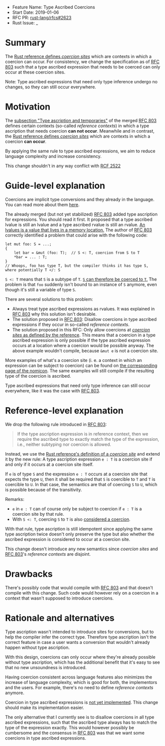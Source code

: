 - Feature Name: Type Ascribed Coercions
- Start Date: 2019-01-06
- RFC PR: [rust-lang/rfcs#2623](https://github.com/rust-lang/rfcs/pull/2623)
- Rust Issue: _

[RFC 803]: https://github.com/rust-lang/rfcs/blob/master/text/0803-type-ascription.md
[RCF 2522]: https://github.com/rust-lang/rfcs/pull/2522

# Summary
[summary]: #summary

The
[Rust reference defines *coercion sites*](https://doc.rust-lang.org/reference/type-coercions.html#coercion-sites)
which are contexts in which a coercion can occur.
For consistency, we change the specification as of [RFC 803] such that a type
ascribed expression that needs to be coerced can only occur at these coercion
sites.

Note:
Type ascribed expressions that need only type inference undergo no changes, so
they can still occur everywhere.

# Motivation
[motivation]: #motivation

The
[subsection "Type ascription and temporaries"](https://github.com/rust-lang/rfcs/blob/master/text/0803-type-ascription.md#type-ascription-and-temporaries)
of the merged [RFC 803] defines certain contexts (so-called *reference
contexts*) in which a type ascription that needs coercion **can not occur**.
Meanwhile and in contrast, the
[Rust reference defines *coercion sites*](https://doc.rust-lang.org/reference/type-coercions.html#coercion-sites)
which are contexts in which a coercion **can occur**.

By applying the same rule to type ascribed expressions, we aim to reduce language complexity and increase consistency.

This change shouldn't in any way conflict with [RCF 2522]

# Guide-level explanation
[guide-level-explanation]: #guide-level-explanation

Coercions are implicit type conversions and they already in the language.
You can read more about them
[here](https://doc.rust-lang.org/nomicon/coercions.html).

The already merged (but not yet stabilized) [RFC 803] added type ascription for
expressions.
You should read it first.
It proposed that a type ascribed lvalue is still an lvalue and a type ascribed
rvalue is still an rvalue.
[An lvalues is a value that lives in a memory location.](https://stackoverflow.com/a/42313956/7350842)
The author of [RFC 803] correctly identified a problem that could arise with
the following code:

```
let mut foo: S = ...;
{
    let bar = &mut (foo: T);  // S <: T, coercion from S to T
    *bar = ... : T;
}
// Whoops, foo has type T, but the compiler thinks it has type S, where potentially T </: S
```

`S <: T` means that `S` is a subtype of `T`.
[`S` can therefore be coerced to `T`.](https://doc.rust-lang.org/reference/type-coercions.html#coercion-types)
The problem is that `foo` suddenly isn't bound to an instance of `S` anymore,
even though it's still a variable of type `S`.

There are several solutions to this problem:

* Always treat type ascribed expressions as rvalues.
  It was explained in [RFC 803] why this solution isn't desirable.
* The solution proposed in [RFC 803]:
  Disallow coercions in type ascribed expressions if they occur in so-called
  *reference contexts*.
* The solution proposed in this RFC:
  Only allow coercions at
  [*coercion sites* as defined by the reference](https://doc.rust-lang.org/reference/type-coercions.html#coercion-sites).
  This means that a coercion in a type ascribed expression is only possible
  if the type ascribed expression occurs at a location where a coercion
  would be possible anyway.
  The above example wouldn't compile, because `&mut e` is not a coercion site.

More examples of what's a coercion site (i. e. a context in which an expression
can be subject to coercion) can be found on
[the corresponding page of the nomicon](https://doc.rust-lang.org/nomicon/coercions.html).
The same examples will still compile if the resulting type of the coercion is
ascribed.

Type ascribed expressions that need only type inference can still occur
everywhere, like it was the case with [RFC 803].

# Reference-level explanation
[reference-level-explanation]: #reference-level-explanation

We drop the following rule introduced in [RFC 803]:

> If the type ascription expression is
in reference context, then we require the ascribed type to exactly match the
type of the expression, i.e., neither subtyping nor coercion is allowed.

Instead, we use the
[Rust reference's definition of a *coercion site*](https://doc.rust-lang.org/reference/type-coercions.html#coercion-sites) and extend it by the new rule:
A type ascription expression `e : T` is a coercion site if and only if it
occurs at a coercion site itself.

If `e` is of type `S` and the expression `e : T` occurs at a coercion site that
expects the type `U`, then it shall be required that `S` is coercible to `T`
and `T` is coercible to `U`.
In that case, the semantics are that of coercing `S` to `U`, which is possible
because of the transitivity.

Remarks:

  * `e` in `e : T` can of course only be subject to coercion if `e : T` is a coercion site by that rule.
  * With `S <: T`, coercing `S` to `T` is also
  [considered a coercion](https://doc.rust-lang.org/reference/type-coercions.html#coercion-types).

With that rule, type ascription is still idempotent since applying the same
type ascription twice doesn't only preserve the type but also whether the
ascribed expression is considered to occur at a coercion site.

This change doesn't introduce any new semantics since *coercion sites* and
[RFC 803]'s *reference contexts* are disjoint.

# Drawbacks
[drawbacks]: #drawbacks

There's possibly code that would compile with [RFC 803] and that doesn't
compile with this change.
Such code would however rely on a coercion in a context that wasn't supposed to
introduce coercions.

# Rationale and alternatives
[rationale-and-alternatives]: #rationale-and-alternatives

Type ascription wasn't intended to introduce sites for conversions, but to help
the compiler infer the correct type.
Therefore type ascription isn't the correct feature in case a user wants a
conversion that wouldn't already happen without type ascription.

With this design, coercions can only occur where they're already possible
without type ascription, which has the additional benefit that it's easy to see
that no new unsoundness is introduced.

Having coercion consistent across language features also minimizes the increase
of language complexity, which is good for both, the implementors and the users.
For example, there's no need to define *reference contexts* anymore.

Coercion in type ascribed expressions is
[not yet implemented](https://play.rust-lang.org/?version=nightly&mode=debug&edition=2018&gist=825110d9744d502cf30544e3c86ed37c).
This change should make its implementation easier.

The only alternative that I currently see is to disallow coercions in all type
ascribed expressions, such that the ascribed type always has to match the type
of the expression exactly.
This would however possibly be cumbersome and the consensus in [RFC 803] was
that we want some coercions in type ascribed expressions.
